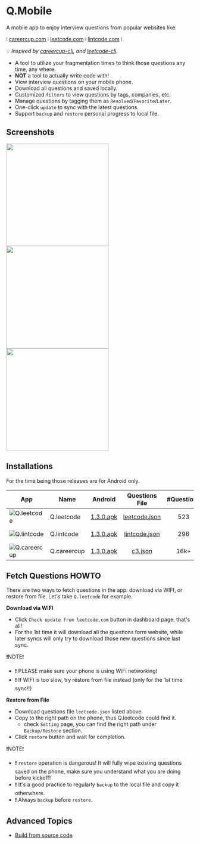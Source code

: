 # Q.Mobile

A mobile app to enjoy interview questions from popular websites like:

⦙  [careercup.com](https://careercup.com/page)
⦙  [leetcode.com](https://leetcode.com/problemset/algorithms/)
⦙  [lintcode.com](http://www.lintcode.com/en/problem/) ⦙ 

:bulb: *Inspired by [careercup-cli](https://github.com/skygragon/careercup-cli), and [leetcode-cli](https://github.com/skygragon/leetcode-cli).*

* A tool to utilize your fragmentation times to think those questions any time, any where.
* **NOT** a tool to actually write code with!
* View interview questions on your mobile phone.
* Download all questions and saved locally.
* Customized `filters` to view questions by tags, companies, etc.
* Manage questions by tagging them as `Resolved`/`Favorite`/`Later`.
* One-click `update` to sync with the latest questions.
* Support `backup` and `restore` personal progress to local file.

## Screenshots

<img src="https://github.com/skygragon/Q.mobile/blob/master/screenshots/dashboard.png" width="275" /><img src="https://github.com/skygragon/Q.mobile/blob/master/screenshots/question.png" width="275" /><img src="https://github.com/skygragon/Q.mobile/blob/master/screenshots/setting.png" width="275" />

## Installations

For the time being those releases are for Android only.

|App|Name    |Android|Questions File|#Questions|Last Updated|
|---|--------|-------|:------------:|:--------:|:----------:|
|![Q.leetcode](https://github.com/skygragon/Q.mobile/raw/master/screenshots/Q.leetcode.64.png)|Q.leetcode |[1.3.0.apk](https://github.com/skygragon/Q.mobile/releases/download/1.3.0/Q.leetcode-1.3.0-android-3fdc208.apk) |[leetcode.json](https://github.com/skygragon/Q.mobile/releases/download/1.3.0/leetcode.json)|523 |2017-05-05|
|![Q.lintcode](https://github.com/skygragon/Q.mobile/raw/master/screenshots/Q.lintcode.64.png)|Q.lintcode |[1.3.0.apk](https://github.com/skygragon/Q.mobile/releases/download/1.3.0/Q.lintcode-1.3.0-android-08a7dfa.apk) |[lintcode.json](https://github.com/skygragon/Q.mobile/releases/download/1.3.0/lintcode.json)|296 |2017-05-05|
|![Q.careercup](https://github.com/skygragon/Q.mobile/raw/master/screenshots/Q.careercup.64.png)|Q.careercup|[1.3.0.apk](https://github.com/skygragon/Q.mobile/releases/download/1.3.0/Q.careercup-1.3.0-android-1ee2d2c.apk)|[c3.json](https://github.com/skygragon/Q.mobile/releases/download/1.2.0/c3.json)|16k+|2017-02-11|

## Fetch Questions HOWTO

There are two ways to fetch questions in the app: download via WIFI, or restore from file. Let's take `Q.leetcode` for example.

**Download via WIFI**

* Click `Check update from leetcode.com` button in dashboard page, that's all!
* For the 1st time it will download all the questions form website, while later syncs will only try to download those new questions since last sync.

:exclamation:NOTE:exclamation:
* :exclamation: PLEASE make sure your phone is using WiFi networking!
* :exclamation: If WIFI is too slow, try restore from file instead (only for the 1st time sync!!)

**Restore from File**

* Download questions file `leetcode.json` listed above.
* Copy to the right path on the phone, thus Q.leetcode could find it.
  * check `Setting` page, you can find the right path under `Backup/Restore` section.
* Click `restore` button and wait for completion.

:exclamation:NOTE:exclamation:
* :exclamation: `restore` operation is dangerous! It will fully wipe existing questions saved on the phone, make sure you understand what you are doing before kickoff!
* :exclamation: It's a good practice to regularly `backup` to the local file and copy it otherwhere.
* :exclamation: Always `backup` before `restore`.

## Advanced Topics

* [Build from source code](https://github.com/skygragon/Q.mobile/blob/master/docs/build.md)


